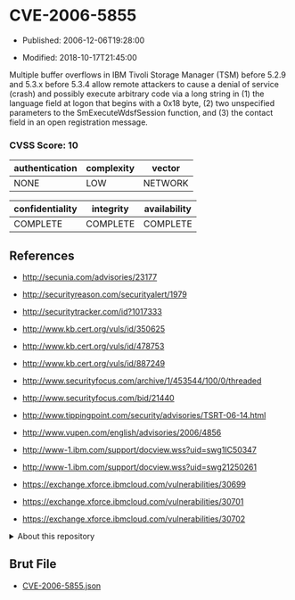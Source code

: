 # CVE-2006-5855

- Published: 2006-12-06T19:28:00

- Modified: 2018-10-17T21:45:00

Multiple buffer overflows in IBM Tivoli Storage Manager (TSM) before 5.2.9 and 5.3.x before 5.3.4 allow remote attackers to cause a denial of service (crash) and possibly execute arbitrary code via a long string in (1) the language field at logon that begins with a 0x18 byte, (2) two unspecified parameters to the SmExecuteWdsfSession function, and (3) the contact field in an open registration message.

### CVSS Score: **10**

| authentication | complexity | vector |
| --- | --- | --- |
| NONE | LOW | NETWORK |

| confidentiality | integrity | availability |
| --- | --- | --- |
| COMPLETE | COMPLETE | COMPLETE |

## References

* http://secunia.com/advisories/23177

* http://securityreason.com/securityalert/1979

* http://securitytracker.com/id?1017333

* http://www.kb.cert.org/vuls/id/350625

* http://www.kb.cert.org/vuls/id/478753

* http://www.kb.cert.org/vuls/id/887249

* http://www.securityfocus.com/archive/1/453544/100/0/threaded

* http://www.securityfocus.com/bid/21440

* http://www.tippingpoint.com/security/advisories/TSRT-06-14.html

* http://www.vupen.com/english/advisories/2006/4856

* http://www-1.ibm.com/support/docview.wss?uid=swg1IC50347

* http://www-1.ibm.com/support/docview.wss?uid=swg21250261

* https://exchange.xforce.ibmcloud.com/vulnerabilities/30699

* https://exchange.xforce.ibmcloud.com/vulnerabilities/30701

* https://exchange.xforce.ibmcloud.com/vulnerabilities/30702

<details>
<summary>About this repository</summary> 

  This repository is part of the project [Live Hack CVE](https://github.com/Live-Hack-CVE). Main website can be found [www.live-hack.org](https://www.live-hack.org) 
  
  Made by [Sn0wAlice](https://github.com/Sn0wAlice) for the people that care about security and need to have a feed of the latest CVEs. Hope you enjoy it, don't forget to star the repo and follow me on [Twitter](https://twitter.com/Sn0wAlice) and [Github](https://github.com/Sn0wAlice). And that is my [personnal website](https://www.alice-snow.me/)

  - [Home Page](https://github.com/Live-Hack-CVE)
  - [Framework](https://github.com/Live-Hack-CVE/cve-framework)
  - [CVE database](https://github.com/Live-Hack-CVE/full_database)
  - [Changelog](https://github.com/Live-Hack-CVE/Changelog)
</details>

## Brut File

* [CVE-2006-5855.json](https://raw.githubusercontent.com/Live-Hack-CVE/full_database/main/cves/2006/CVE-2006-5855.json)


